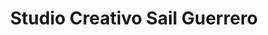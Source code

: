 ---
title: "Studio Creativo Sail Guerrero"
url: /ciudad-guayana-puerto-ordaz/studio-creativo-sail-guerrero/
shop: Foto
---